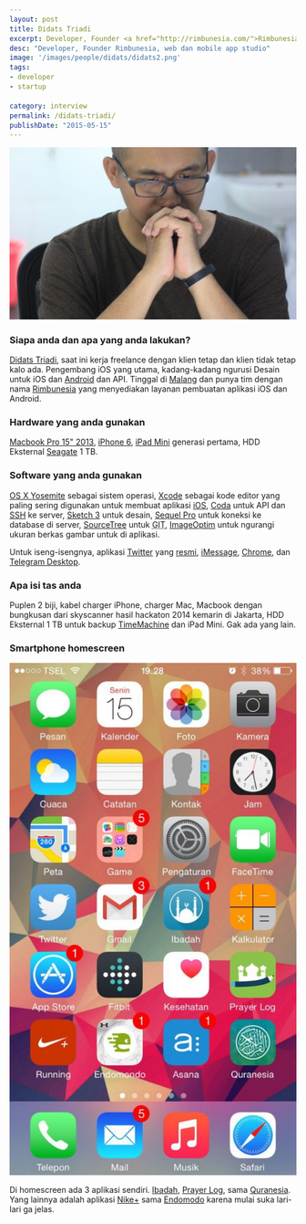 ```yaml
---
layout: post
title: Didats Triadi
excerpt: Developer, Founder <a href="http://rimbunesia.com/">Rimbunesia</a>
desc: "Developer, Founder Rimbunesia, web dan mobile app studio"
image: '/images/people/didats/didats2.png'
tags:
- developer
- startup

category: interview
permalink: /didats-triadi/
publishDate: "2015-05-15"
---
```


![Didats Triadi](/images/people/didats/didats2.png)


### Siapa anda dan apa yang anda lakukan?
[Didats Triadi](http://didatstriadi.com/), saat ini kerja freelance dengan klien tetap dan klien tidak tetap kalo ada. Pengembang iOS yang utama, kadang-kadang ngurusi Desain untuk iOS dan [Android](https://www.android.com/) dan API. Tinggal di [Malang](http://id.wikipedia.org/wiki/Kota_Malang) dan punya tim dengan nama [Rimbunesia](http://rimbunesia.com/) yang menyediakan layanan pembuatan aplikasi iOS dan Android.

### Hardware yang anda gunakan
[Macbook Pro 15" 2013](https://support.apple.com/kb/SP669?locale=en_US), [iPhone 6](https://www.apple.com/iphone-6/), [iPad Mini](https://en.wikipedia.org/wiki/IPad_Mini_(1st_generation)) generasi pertama, HDD Eksternal [Seagate](http://www.seagate.com/id/id/external-hard-drives/portable-hard-drives/standard/backup-plus/) 1 TB.

### Software yang anda gunakan
[OS X Yosemite](https://en.wikipedia.org/wiki/OS_X_Yosemite) sebagai sistem operasi, [Xcode](https://developer.apple.com/xcode/) sebagai kode editor yang paling sering digunakan untuk membuat aplikasi [iOS](https://www.apple.com/ios/), [Coda](https://panic.com/coda/) untuk API dan [SSH](https://en.wikipedia.org/wiki/Secure_Shell) ke server, [Sketch 3](http://bohemiancoding.com/sketch/) untuk desain, [Sequel Pro](http://www.sequelpro.com/) untuk koneksi ke database di server, [SourceTree](https://www.sourcetreeapp.com/) untuk <abbr title="Git is a free and open source distributed version control system designed to handle everything from small to very large projects with speed and efficiency">GIT</abbr>, <a href="https://imageoptim.com/">ImageOptim</a> untuk ngurangi ukuran berkas gambar untuk di aplikasi.

Untuk iseng-isengnya, aplikasi [Twitter](https://twitter.com/didats) yang [resmi](https://itunes.apple.com/id/app/twitter/id409789998?mt=12), [iMessage](https://www.apple.com/ios/messages/), [Chrome](http://www.google.com/chrome/), dan [Telegram Desktop](https://desktop.telegram.org).

### Apa isi tas anda
Puplen 2 biji, kabel charger iPhone, charger Mac, Macbook dengan bungkusan dari skyscanner hasil hackaton 2014 kemarin di Jakarta, HDD Eksternal 1 TB untuk backup <a href="https://support.apple.com/en-us/HT201250">TimeMachine</a> dan iPad Mini. Gak ada yang lain.

### Smartphone homescreen
![Didats Triadi Homescreen](/images/people/didats/photo_2015-06-15_20-11-05-575x1024.jpg)

Di homescreen ada 3 aplikasi sendiri. [Ibadah](https://itunes.apple.com/us/app/ibadah/id540869353?mt=8), [Prayer Log](https://itunes.apple.com/id/app/prayer-log-log-your-rawatib/id953933637?mt=8), sama [Quranesia](https://itunes.apple.com/id/app/quranesia-quran-terjemahan/id866235794?mt=8). Yang lainnya adalah aplikasi [Nike+](https://itunes.apple.com/us/app/nike+-running/id387771637?mt=8) sama [Endomodo](https://itunes.apple.com/us/app/running-walking-endomondo/id333210180?mt=8) karena mulai suka lari-lari ga jelas.
